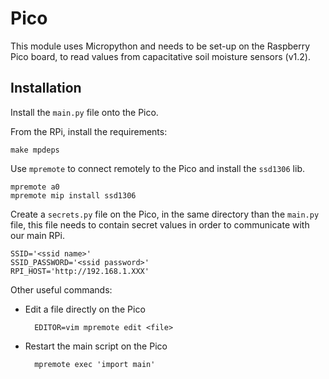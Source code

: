# Pico

This module uses Micropython and needs to be set-up on the Raspberry Pico
board, to read values from capacitative soil moisture sensors (v1.2).

## Installation

Install the `main.py` file onto the Pico.

From the RPi, install the requirements:

    make mpdeps

Use `mpremote` to connect remotely to the Pico and install the `ssd1306` 
lib.

    mpremote a0
    mpremote mip install ssd1306
    
Create a `secrets.py` file on the Pico, in the same directory than the 
`main.py` file, this file needs to contain secret values in order to
communicate with our main RPi.

    SSID='<ssid name>'
    SSID_PASSWORD='<ssid password>'
    RPI_HOST='http://192.168.1.XXX'

Other useful commands:
* Edit a file directly on the Pico

        EDITOR=vim mpremote edit <file>

* Restart the main script on the Pico

        mpremote exec 'import main'
